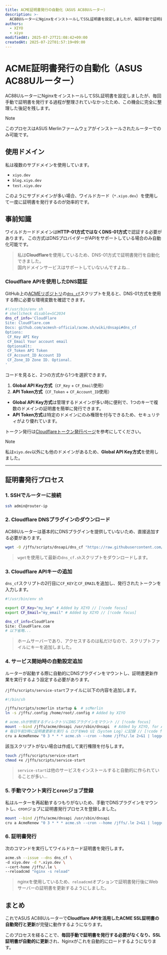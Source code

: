 ```yaml
---
title: ACME証明書発行の自動化（ASUS AC88Uルーター）
description: >-
  AC88UルーターにNginxをインストールしてSSL証明書を設定しましたが、毎回手動で証明書を発行する過程が整理されていなかったため、この機会に完全に整理した後記を残します。
authors:
  - XIYO
  - xiyo
modifiedAt: 2025-07-27T21:08:42+09:00
createdAt: 2025-07-22T01:57:19+09:00
---
```

# ACME証明書発行の自動化（ASUS AC88Uルーター）

AC88UルーターにNginxをインストールしてSSL証明書を設定しましたが、毎回手動で証明書を発行する過程が整理されていなかったため、この機会に完全に整理した後記を残します。

> [!NOTE]
> このプロセスはASUS Merlinファームウェアがインストールされたルーターでのみ可能です。

## 使用ドメイン

私は複数のサブドメインを使用しています。

- `xiyo.dev`
- `blog.xiyo.dev`
- `test.xiyo.dev`

このようにサブドメインが多い場合、ワイルドカード（`*.xiyo.dev`）を使用して一度に証明書を発行するのが効率的です。

## 事前知識

ワイルドカードドメインは**HTTP-01方式ではなくDNS-01方式**で認証する必要があります。
この方式はDNSプロバイダーがAPIをサポートしている場合のみ自動化可能です。

> 私は**Cloudflare**を使用しているため、DNS-01方式で証明書発行を自動化できました。  
> 国内ドメインサービスはサポートしていないんですよね...

### Cloudflare APIを使用したDNS認証

GitHub上の[ACMEリポジトリ](https://github.com/acmesh-official/acme.sh)の[`dns_cf`](https://github.com/acmesh-official/acme.sh/blob/master/dnsapi/dns_cf.sh)スクリプトを見ると、DNS-01方式を使用する際に必要な環境変数を確認できます。

```sh
#!/usr/bin/env sh
# shellcheck disable=SC2034
dns_cf_info='CloudFlare
Site: CloudFlare.com
Docs: github.com/acmesh-official/acme.sh/wiki/dnsapi#dns_cf
Options:
 CF_Key API Key
 CF_Email Your account email
 OptionsAlt:
 CF_Token API Token
 CF_Account_ID Account ID
 CF_Zone_ID Zone ID. Optional.
'
```

コードを見ると、2つの方式から1つを選択できます。

1. **Global API Key方式**（`CF_Key` + `CF_Email`使用）
2. **API Token方式**（`CF_Token` + `CF_Account_ID`使用）

- **Global API Key方式**は管理するドメインが多い時に便利で、1つのキーで複数のドメインの証明書を簡単に発行できます。
- **API Token方式**は特定のドメインにのみ権限を付与できるため、セキュリティがより優れています。

トークン発行は[Cloudflareトークン発行ページ](https://dash.cloudflare.com/profile/api-tokens)を参考にしてください。

> [!NOTE]
> 私は`xiyo.dev`以外にも他のドメインがあるため、**Global API Key方式**を使用しました。

---

## 証明書発行プロセス

### 1. SSHでルーターに接続

```sh data-title="terminal"
ssh admin@router-ip
```

### 2. Cloudflare DNSプラグインのダウンロード

AC88Uルーターは基本的にDNSプラグインを提供していないため、直接追加する必要があります。

```sh data-title="terminal"
wget -O /jffs/scripts/dnsapi/dns_cf "https://raw.githubusercontent.com/acmesh-official/acme.sh/master/dnsapi/dns_cf.sh"
```

> `wget`を使用して最新の`dns_cf.sh`スクリプトをダウンロードします。

### 3. Cloudflare APIキーの追加

`dns_cf`スクリプトの2行目に`CF_KEY`と`CF_EMAIL`を追加し、発行されたトークンを入力します。

```sh data-title="dns_cf"
#!/usr/bin/env sh

export CF_Key="my_key" # Added by XIYO // [!code focus]
export CF_Email="my_email" # Added by XIYO // [!code focus]

dns_cf_info=CloudFlare
Site: CloudFlare.com
# 以下省略...
```

> ホームサーバーであり、アクセスするのは私だけなので、スクリプトファイルにキーを追加しました。

### 4. サービス開始時の自動設定追加

ルーターが起動する際に自動的にDNSプラグインをマウントし、証明書更新作業を実行するよう設定する必要があります。

`/jffs/scripts/service-start`ファイルに以下の内容を追加します。

```sh data-title="service-start"
#!/bin/sh

/jffs/scripts/scmerlin startup &  # scMerlin 
ln -s /jffs/.config /home/root/.config # Added by XIYO

# acme.shが参照するディレクトリにDNSプラグインをマウント // [!code focus]
mount --bind /jffs/acme/dnsapi /usr/sbin/dnsapi  # Added by XIYO, for ACME // [!code focus]
# 毎日午前3時に証明書更新を実行 & ログをWeb UI（System Log）に記録 // [!code focus]
cru a AcmeRenew "0 3 * * * acme.sh --cron --home /jffs/.le 2>&1 | logger -t AcmeRenew" # Added by XIYO // [!code focus]
```

該当スクリプトがない場合は作成して実行権限を付与します。

```sh data-title="terminal"
touch /jffs/scripts/service-start
chmod +x /jffs/scripts/service-start
```

> `service-start`は他のサービスをインストールすると自動的に作られていることが多い...

### 5. 手動マウント実行とcronジョブ登録

私はルーターを再起動するつもりがないため、手動でDNSプラグインをマウントし、cronジョブに証明書発行プロセスを登録しました。

```sh data-title="terminal"
mount --bind /jffs/acme/dnsapi /usr/sbin/dnsapi
cru a AcmeRenew "0 3 * * * acme.sh --cron --home /jffs/.le 2>&1 | logger -t AcmeRenew"
```

### 6. 証明書発行

次のコマンドを実行してワイルドカード証明書を発行します。

```sh data-title="terminal"
acme.sh --issue --dns dns_cf \
-d xiyo.dev -d *.xiyo.dev \
--cert-home /jffs/.le \
--reloadcmd "nginx -s reload"
```

> nginxを使用しているため、`reloadcmd`オプションで証明書発行後にWebサーバーの証明書を更新するようにしました。

## まとめ

これでASUS AC88Uルーターで**Cloudflare APIを活用したACME SSL証明書の自動発行と更新**が完璧に動作するようになります。

このプロセスを経ることで、**毎回手動で証明書を発行する必要がなくなり、SSL証明書が自動的に更新**され、Nginxがこれを自動的にロードするようになります。
